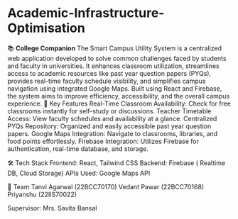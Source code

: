 # Academic-Infrastructure-Optimisation
📚 **College Companion**
The Smart Campus Utility System is a centralized web application developed to solve common challenges faced by students and faculty in universities. It enhances classroom utilization, streamlines access to academic resources like past year question papers (PYQs), provides real-time faculty schedule visibility, and simplifies campus navigation using integrated Google Maps. Built using React and Firebase, the system aims to improve efficiency, accessibility, and the overall campus experience.
🔑 Key Features
Real-Time Classroom Availability: Check for free classrooms instantly for self-study or discussions.
Teacher Timetable Access: View faculty schedules and availability at a glance.
Centralized PYQs Repository: Organized and easily accessible past year question papers.
Google Maps Integration: Navigate to classrooms, libraries, and food points effortlessly.
Firebase Integration: Utilizes Firebase for authentication, real-time database, and storage.

🛠️ Tech Stack
Frontend: React, Tailwind CSS
Backend: Firebase ( Realtime DB, Cloud Storage)
APIs Used: Google Maps API

👥 Team
Tanvi Agarwal (22BCC70170)
Vedant Pawar (22BCC70168)
Priyanshu (22IIS70022)

Supervisor: Mrs. Savita Bansal
